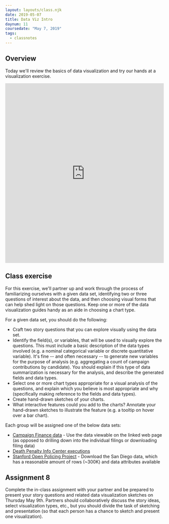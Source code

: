 ```yaml
---
layout: layouts/class.njk
date: 2019-05-07
title: Data Viz Intro
daynum: 11
coursedate: "May 7, 2019"
tags:
  - classnotes
---
```


## Overview

Today we'll review the basics of data visualization and try our hands at a visualization exercise.

<iframe src="https://docs.google.com/presentation/d/e/2PACX-1vQQ65ICUP4zMtRXejpN_N_E3UVPpDqWSWz4FHcN63eav0koMFZzDCWo5ClQe_qb1QDs4tP9QBjF_8LP/embed?start=false&loop=false&delayms=3000" frameborder="0" width="100%" height="569" allowfullscreen="true" mozallowfullscreen="true" webkitallowfullscreen="true"></iframe>

## Class exercise

For this exercise, we'll partner up and work through the process of familiarizing ourselves with a given data set, identifying two or three questions of interest about the data, and then choosing visual forms that can help shed light on those questions. Keep one or more of the data visualization guides handy as an aide in choosing a chart type.

For a given data set, you should do the following:

* Craft two story questions that you can explore visually using the data set. 
* Identify the field(s), or variables, that will be used to visually explore the questions. This must include a basic description of the data types involved (e.g. a nominal categorical variable or discrete quantitative variable). It's fine -- and often necessary -- to generate new variables for the purpose of analysis (e.g. aggregating a count of campaign contributions by candidate). You should explain if this type of data summarization is necessary for the analysis, and describe the generated fields and data types.
* Select one or more chart types appropriate for a visual analysis of the questions, and explain which you believe is most appropriate and why (specifically making reference to the fields and data types).
* Create hand-drawn sketches of your charts.
* What interactive features could you add to the charts? Annotate your hand-drawn sketches to illustrate the feature (e.g. a tooltip on hover over a bar chart).

Each group will be assigned one of the below data sets:

* [Campaign Finance data][] - Use the data viewable on the linked web page (as opposed to drilling down into the individual filings or downloading filing data)
* [Death Penalty Info Center executions][] 
* [Stanford Open Policing Project][] - Download the San Diego data, which has a reasonable amount of rows (~300K) and data attributes available

[Stanford Open Policing Project]: https://openpolicing.stanford.edu/data/
[Campaign Finance data]: https://www.fec.gov/data/candidates/president/?election_year=2020&cycle=2020&election_full=true
[Death Penalty Info Center executions]: https://deathpenaltyinfo.org/views-executions

## Assignment 8

Complete the in-class assignment with your partner and be prepared to present your story questions and related data visualization sketches on Thursday May 9th. Partners should collaboratively discuss the story ideas, select visualization types, etc., but you should divide the task of sketching and presentation (so that each person has a chance to sketch and present one visualization).